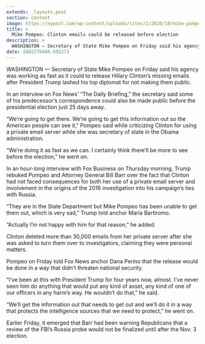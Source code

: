 ```yaml
--- 
extends: _layouts.post 
section: content 
image: https://nypost.com/wp-content/uploads/sites/2/2020/10/mike-pompeo.jpg?quality=90&strip=all&w=1200 
title: > 
  Mike Pompeo: Clinton emails could be released before election 
description: > 
  WASHINGTON — Secretary of State Mike Pompeo on Friday said his agency was working as fast as it could to release Hillary Clinton’s missing emails after President Trump lashed his top diplomat for not making them public.I certainly think there’ll be more to see before the election,” he went on.“They are in the State Department but Mike Pompeo has been unable to get them out, which is very sad,” Trump told anchor Maria Bartiromo.Clinton deleted more than 30,000 emails from her private server after she was asked to turn them over to investigators, claiming they were personal matters.Pompeo on Friday told Fox News anchor Dana Perino that the release would be done in a way that didn’t threaten national security. 
date: 1602276466.692273 
--- 
```

WASHINGTON — Secretary of State Mike Pompeo on Friday said his agency was working as fast as it could to release Hillary Clinton’s missing emails after President Trump lashed his top diplomat for not making them public.

In an interview on Fox News’ “The Daily Briefing,” the secretary said some of his predecessor’s correspondence could also be made public before the presidential election just 25 days away.

“We’re going to get there. We’re going to get this information out so the American people can see it,” Pompeo said while criticizing Clinton for using a private email server while she was secretary of state in the Obama administration.

“We’re doing it as fast as we can. I certainly think there’ll be more to see before the election,” he went on.

In an hour-long interview with Fox Business on Thursday morning, Trump rebuked Pompeo and Attorney General Bill Barr over the fact that Clinton had not faced consequences for both her use of a private email server and involvement in the origins of the 2016 investigation into his campaign’s ties with Russia.

“They are in the State Department but Mike Pompeo has been unable to get them out, which is very sad,” Trump told anchor Maria Bartiromo.

“Actually I’m not happy with him for that reason,” he added.

Clinton deleted more than 30,000 emails from her private server after she was asked to turn them over to investigators, claiming they were personal matters.

Pompeo on Friday told Fox News anchor Dana Perino that the release would be done in a way that didn’t threaten national security.

“I’ve been at this with President Trump for four years now, almost. I’ve never seen him do anything that would put any kind of asset, any kind of one of our officers in any harm’s way. He wouldn’t do that,” he said.

“We’ll get the information out that needs to get out and we’ll do it in a way that protects the intelligence sources that we need to protect,” he went on.

Earlier Friday, it emerged that Barr had been warning Republicans that a review of the FBI’s Russia probe would not be finalized until after the Nov. 3 election.